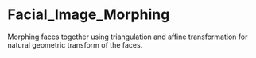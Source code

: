 # Facial_Image_Morphing
Morphing faces together using triangulation and affine transformation for natural geometric transform of the faces.
